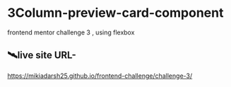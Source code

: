 # 3Column-preview-card-component
frontend mentor challenge 3 , 
 using flexbox

## 🛰️live site URL- 
 https://mikiadarsh25.github.io/frontend-challenge/challenge-3/
